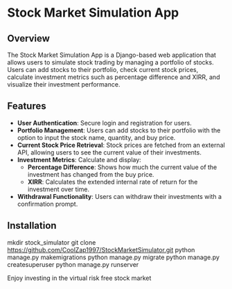 # Stock Market Simulation App

## Overview

The Stock Market Simulation App is a Django-based web application that allows users to simulate stock trading by managing a portfolio of stocks. Users can add stocks to their portfolio, check current stock prices, calculate investment metrics such as percentage difference and XIRR, and visualize their investment performance.

## Features

- **User Authentication**: Secure login and registration for users.
- **Portfolio Management**: Users can add stocks to their portfolio with the option to input the stock name, quantity, and buy price.
- **Current Stock Price Retrieval**: Stock prices are fetched from an external API, allowing users to see the current value of their investments.
- **Investment Metrics**: Calculate and display:
  - **Percentage Difference**: Shows how much the current value of the investment has changed from the buy price.
  - **XIRR**: Calculates the extended internal rate of return for the investment over time.
- **Withdrawal Functionality**: Users can withdraw their investments with a confirmation prompt.

## Installation

mkdir stock_simulator
git clone https://github.com/CoolZap1997/StockMarketSimulator.git
python manage.py makemigrations
python manage.py migrate
python manage.py createsuperuser
python manage.py runserver

Enjoy investing in the virtual risk free stock market

